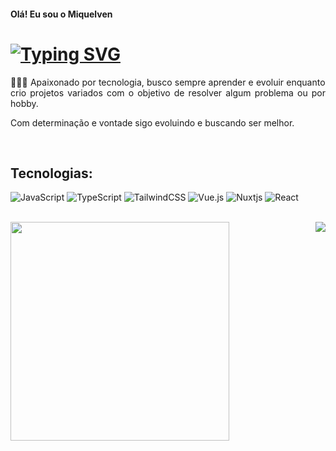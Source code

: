 #### Olá! Eu sou o **Miquelven** 

# [![Typing SVG](https://readme-typing-svg.herokuapp.com?font=Fira+Code&weight=700&size=29&pause=1000&color=F7F7F7&background=FFFFFF00&center=verdadeiro&vCenter=falso&repeat=verdadeiro&random=falso&width=435&lines=Desenvolvedor+%7C+Front-End)](https://git.io/typing-svg)

<div align='justify'>
  <p>
  👨🏻‍💻 Apaixonado por tecnologia, busco sempre aprender e evoluir enquanto crio projetos variados com o objetivo de resolver algum problema ou por hobby. 
  </p>
  <p>
    Com determinação e vontade sigo evoluindo e buscando ser melhor.
  </p>
</div> </br> 
<div style='display:inline-block'>
  
## Tecnologias:
  
  ![JavaScript](https://img.shields.io/badge/javascript-%23323330.svg?style=for-the-badge&logo=javascript&logoColor=%23F7DF1E)
  ![TypeScript](https://img.shields.io/badge/typescript-%23007ACC.svg?style=for-the-badge&logo=typescript&logoColor=white)
 ![TailwindCSS](https://img.shields.io/badge/tailwindcss-%2338B2AC.svg?style=for-the-badge&logo=tailwind-css&logoColor=white)
  ![Vue.js](https://img.shields.io/badge/vuejs-%2335495e.svg?style=for-the-badge&logo=vuedotjs&logoColor=%234FC08D)
  ![Nuxtjs](https://img.shields.io/badge/Nuxt-002E3B?style=for-the-badge&logo=nuxtdotjs&logoColor=#00DC82)
  ![React](https://img.shields.io/badge/react-%2320232a.svg?style=for-the-badge&logo=react&logoColor=%2361DAFB)
</div> </br> </br> 


  <div align='center'>
  <img align='left'  width='350rem' src='https://github-readme-stats.vercel.app/api/top-langs/?username=miquelven&layout=compact&theme=dracula'>
<img align='right' src='https://github-readme-stats.vercel.app/api?username=miquelven&theme=tokyonight&rank_icon=github&show_owner=true&hide_title=fals&card_width=200&show_icons=true&bg_color=90,000000,040449&hide=stars,prs,issues,contribs'/>

  </div>


